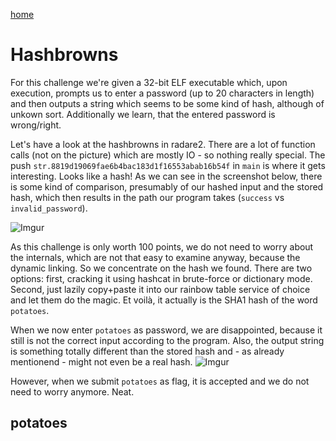 [home](https://adminadminctf.github.io/ctf/)

# Hashbrowns
For this challenge we're given a 32-bit ELF executable which, upon execution, prompts us to enter a password (up to 20 characters in length) and then outputs a string which seems to be some kind of hash, although of unkown sort. Additionally we learn, that the entered password is wrong/right.

Let's have a look at the hashbrowns in radare2. There are a lot of function calls (not on the picture) which are mostly IO - so nothing really special. The push ```str.8819d19069fae6b4bac183d1f16553abab16b54f``` in ```main```  is where it gets interesting. Looks like a hash! As we can see in the screenshot below, there is some kind of comparison, presumably of our hashed input and the stored hash, which then results in the path our program takes (```success``` vs ```invalid_password```).

![Imgur](https://i.imgur.com/UrWD8S1.png)

As this challenge is only worth 100 points, we do not need to worry about the internals, which are not that easy to examine anyway, because the dynamic linking. So we concentrate on the hash we found. There are two options: first, cracking it using hashcat in brute-force or dictionary mode. Second, just lazily copy+paste it into our rainbow table service of choice and let them do the magic. Et voilà, it actually is the SHA1 hash of the word ```potatoes```.

When we now enter ```potatoes``` as password, we are disappointed, because it still is not the correct input according to the program. Also, the output string is something totally different than the stored hash and - as already mentionend - might not even be a real hash.
![Imgur](https://i.imgur.com/YAjcy4B.png)

However, when we submit ```potatoes``` as flag, it is accepted and we do not need to worry anymore. Neat.

## 	potatoes
